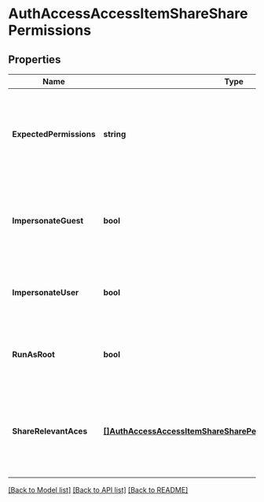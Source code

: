 # AuthAccessAccessItemShareSharePermissions

## Properties
Name | Type | Description | Notes
------------ | ------------- | ------------- | -------------
**ExpectedPermissions** | **string** | Returns Share level permissions for the user.{ &#39;read&#39; , &#39;write&#39; , &#39;full&#39; or &#39;none&#39; will be the values} | [optional] [default to null]
**ImpersonateGuest** | **bool** | Returns whether impersonate guest setting is enabled for the user on the share. | [optional] [default to null]
**ImpersonateUser** | **bool** | Returns whether impersonate user setting is enabled on the share | [optional] [default to null]
**RunAsRoot** | **bool** | Returns whether run as root is enabled for the user on the share | [optional] [default to null]
**ShareRelevantAces** | [**[]AuthAccessAccessItemShareSharePermissionsShareRelevantAce**](AuthAccessAccessItemShareSharePermissionsShareRelevantAce.md) | Specifies a list of the relevant Access Control Entries withrespect to the user in the share. | [optional] [default to null]

[[Back to Model list]](../README.md#documentation-for-models) [[Back to API list]](../README.md#documentation-for-api-endpoints) [[Back to README]](../README.md)


